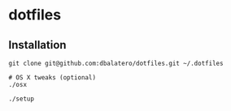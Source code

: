 dotfiles
========

Installation
------------
```
git clone git@github.com:dbalatero/dotfiles.git ~/.dotfiles

# OS X tweaks (optional)
./osx

./setup
```
